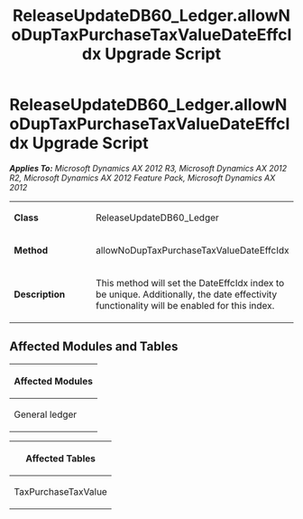 ﻿---
title: ReleaseUpdateDB60_Ledger.allowNoDupTaxPurchaseTaxValueDateEffcIdx Upgrade Script
TOCTitle: ReleaseUpdateDB60_Ledger.allowNoDupTaxPurchaseTaxValueDateEffcIdx Upgrade Script
ms:assetid: 253feb5d-e710-e481-9120-7d9add00329d
ms:mtpsurl: https://msdn.microsoft.com/en-us/library/JJ685012(v=AX.60)
ms:contentKeyID: 49707212
ms.date: 05/18/2015
mtps_version: v=AX.60
---

# ReleaseUpdateDB60\_Ledger.allowNoDupTaxPurchaseTaxValueDateEffcIdx Upgrade Script 


_**Applies To:** Microsoft Dynamics AX 2012 R3, Microsoft Dynamics AX 2012 R2, Microsoft Dynamics AX 2012 Feature Pack, Microsoft Dynamics AX 2012_

<table>
<colgroup>
<col style="width: 50%" />
<col style="width: 50%" />
</colgroup>
<tbody>
<tr class="odd">
<td><p><strong>Class</strong></p></td>
<td><p>ReleaseUpdateDB60_Ledger</p></td>
</tr>
<tr class="even">
<td><p><strong>Method</strong></p></td>
<td><p>allowNoDupTaxPurchaseTaxValueDateEffcIdx</p></td>
</tr>
<tr class="odd">
<td><p><strong>Description</strong></p></td>
<td><p>This method will set the DateEffcIdx index to be unique. Additionally, the date effectivity functionality will be enabled for this index.</p></td>
</tr>
</tbody>
</table>


## Affected Modules and Tables

<table>
<colgroup>
<col style="width: 100%" />
</colgroup>
<thead>
<tr class="header">
<th><p>Affected Modules</p></th>
</tr>
</thead>
<tbody>
<tr class="odd">
<td><p>General ledger</p></td>
</tr>
</tbody>
</table>


<table>
<colgroup>
<col style="width: 100%" />
</colgroup>
<thead>
<tr class="header">
<th><p>Affected Tables</p></th>
</tr>
</thead>
<tbody>
<tr class="odd">
<td><p>TaxPurchaseTaxValue</p></td>
</tr>
</tbody>
</table>

  


